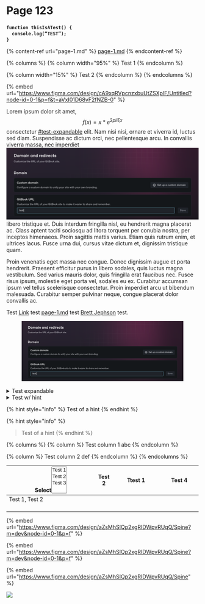 # Page 123

<pre class="language-javascript" data-full-width="true"><code class="lang-javascript"><strong>function thisIsATest() {
</strong><strong>  console.log(“TEST”);
</strong><strong>}
</strong></code></pre>

{% content-ref url="page-1.md" %}
[page-1.md](page-1.md)
{% endcontent-ref %}

{% columns %}
{% column width="95%" %}
Test 1
{% endcolumn %}

{% column width="15%" %}
Test 2
{% endcolumn %}
{% endcolumns %}

{% embed url="https://www.figma.com/design/cA9xqRVpcnzxbuUtZSXplF/Untitled?node-id=0-1&p=f&t=aVxI01D68vF2fNZB-0" %}

Lorem ipsum dolor sit amet, $$f(x) = x * e^{2 pi i \xi x}$$ consectetur [#test-expandable](./#test-expandable "mention") elit. Nam nisi nisi, ornare et viverra id, luctus sed diam. Suspendisse ac dictum orci, nec pellentesque arcu. In convallis viverra massa, nec imperdiet <img src=".gitbook/assets/Screenshot 2024-12-10 at 17.16.11.png" alt="" data-size="original"> libero tristique et. Duis interdum fringilla nisl, eu hendrerit magna placerat ac. Class aptent taciti sociosqu ad litora torquent per conubia nostra, per inceptos himenaeos. Proin sagittis mattis varius. Etiam quis rutrum enim, et ultrices lacus. Fusce urna dui, cursus vitae dictum et, dignissim tristique quam.

Proin venenatis eget massa nec congue. Donec dignissim augue et porta hendrerit. Praesent efficitur purus in libero sodales, quis luctus magna vestibulum. Sed varius mauris dolor, quis fringilla erat faucibus nec. Fusce risus ipsum, molestie eget porta vel, sodales eu ex. Curabitur accumsan ipsum vel tellus scelerisque consectetur. Proin imperdiet arcu ut bibendum malesuada. Curabitur semper pulvinar neque, congue placerat dolor convallis ac.

Test [&#x4C;_&#x69;&#x6E;_&#x6B;](https://www.test.com) test [page-1.md](page-1.md "mention") test [Brett Jephson](https://app.gitbook-staging.com/u/i5t9RI4CMocinkmgp9IDmgR2xOG2 "mention") test.

<div data-full-width="true"><figure><img src=".gitbook/assets/Screenshot 2024-12-10 at 17.16.11.png" alt=""><figcaption></figcaption></figure></div>

<details>

<summary>Test expandable</summary>

|      |   |   |
| ---- | - | - |
| test |   |   |
|      |   |   |
|      |   |   |

|       |   |   |
| ----- | - | - |
| test  |   |   |
| teset |   |   |
| test  |   |   |

</details>

<details>

<summary>Test w/ hint</summary>

{% hint style="info" %}
Test of a hint
{% endhint %}

</details>

{% hint style="info" %}
Test of a hint
{% endhint %}

{% hint style="info" %}
> Test of a hint
{% endhint %}

{% columns %}
{% column %}
Test column 1 abc
{% endcolumn %}

{% column %}
Test column 2 def
{% endcolumn %}
{% endcolumns %}

<table><thead><tr><th width="258.15625">Select<select multiple><option value="xGhK9JVhPant" label="Test 1" color="blue"></option><option value="wcgopSI0KLkM" label="Test 2" color="blue"></option><option value="92QhaA84W2zT" label="Test 3" color="blue"></option></select></th><th>Test 2</th><th width="128">Ttest 1</th><th width="100">Test 4</th></tr></thead><tbody><tr><td><span data-option="xGhK9JVhPant">Test 1, </span><span data-option="wcgopSI0KLkM">Test 2</span></td><td></td><td></td><td></td></tr><tr><td></td><td></td><td></td><td></td></tr><tr><td></td><td></td><td></td><td></td></tr><tr><td></td><td></td><td></td><td></td></tr><tr><td></td><td></td><td></td><td></td></tr></tbody></table>

{% embed url="https://www.figma.com/design/aZsMhSIQp2xgRIDWpvRUqQ/Spine?m=dev&node-id=0-1&p=f" %}

{% embed url="https://www.figma.com/design/aZsMhSIQp2xgRIDWpvRUqQ/Spine?m=dev&node-id=0-1&p=f" %}

{% embed url="https://www.figma.com/design/aZsMhSIQp2xgRIDWpvRUqQ/Spine" %}

[<img src="https://content.gitbook.com/content/MbWhFDLCv8vhFXJO5nrL/blobs/7FZbv6RGsiA7Kmo6w1mA/BE.svg" alt="" data-size="line">](https://resources.directa24.com/cashin/payment_method/square/BE.svg)![](https://resources.directa24.com/cashin/payment_method/square/BE.svg)
